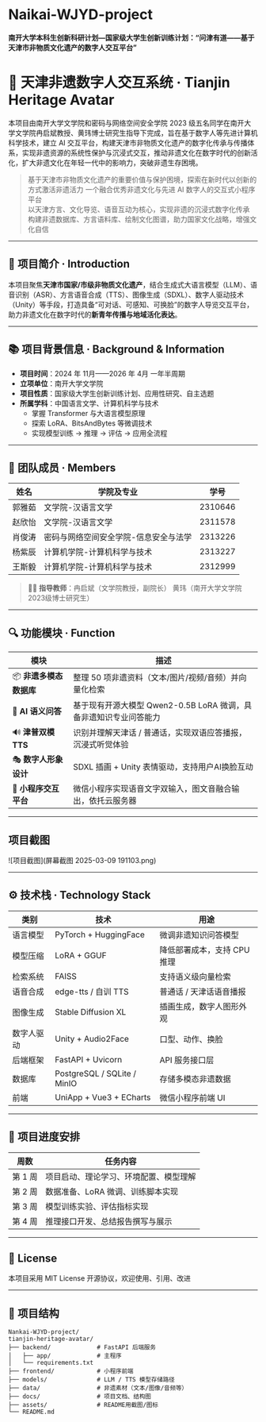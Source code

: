 # Naikai-WJYD-project
**南开大学本科生创新科研计划—国家级大学生创新训练计划：“问津有道——基于天津市非物质文化遗产的数字人交互平台”**

# 🏮 天津非遗数字人交互系统 · Tianjin Heritage Avatar 

本项目由南开大学文学院和密码与网络空间安全学院 2023 级五名同学在南开大学文学院冉启斌教授、黄玮博士研究生指导下完成，旨在基于数字人等先进计算机科学技术，建立 AI 交互平台，构建天津市非物质文化遗产的数字化传承与传播体系，实现非遗资源的系统性保护与沉浸式交互，推动非遗文化在数字时代的创新活化，扩大非遗文化在年轻一代中的影响力，突破非遗生存困境。

> 基于天津市非物质文化遗产的重要价值与保护困境，探索在新时代以创新的方式激活非遗活力
> 一个融合优秀非遗文化与先进 AI 数字人的交互式小程序平台  
> 以天津方言、文化导览、语音互动为核心，实现非遗的沉浸式数字化传承  
> 构建非遗数据库、方言语料库、绘制文化图谱，助力国家文化战略，增强文化自信
---

## 📌 项目简介 · Introduction

本项目聚焦**天津市国家/市级非物质文化遗产**，结合生成式大语言模型（LLM）、语音识别（ASR）、方言语音合成（TTS）、图像生成（SDXL）、数字人驱动技术（Unity）等手段，打造具备“可对话、可感知、可换脸”的数字人导览交互平台，助力非遗文化在数字时代的**新青年传播与地域活化表达**。

---
## 📚 项目背景信息 · Background & Information

- **项目时间**：2024 年 11月——2026 年 4月 一年半周期
- **立项单位**：南开大学文学院
- **项目性质**：国家级大学生创新训练计划、应用性研究、自主选题
- **所属学科**：中国语言文学、计算机科学与技术
  - 掌握 Transformer 与大语言模型原理
  - 探索 LoRA、BitsAndBytes 等微调技术
  - 实现模型训练 → 推理 → 评估 → 应用全流程

---
## 👥 团队成员 · Members

| 姓名   | 学院及专业               | 学号     |
|--------|------------------------|----------|
| 郭雅茹 | 文学院-汉语言文学    | 2310646  |
| 赵欣怡 | 文学院-汉语言文学    | 2311578  |
| 肖俊涛 | 密码与网络空间安全学院-信息安全与法学    | 2313226  |
| 杨紫辰 | 计算机学院-计算机科学与技术    | 2313227  |
| 王斯毅 | 计算机学院-计算机科学与技术    | 2312999  |

> 🧑‍🏫 **指导教师**：冉启斌（文学院教授，副院长） 黄玮（南开大学文学院2023级博士研究生）

---
## 🔍 功能模块 · Function

| 模块              | 描述                               |
| --------------- | -------------------------------- |
| 📦 **非遗多模态数据库** | 整理 50 项非遗资料（文本/图片/视频/音频）并向量化检索    |
| 🧠 **AI 语义问答**  | 基于现有开源大模型 Qwen2-0.5B LoRA 微调，具备非遗知识专业问答能力 |
| 🔊 **津普双模 TTS** | 识别并理解天津话 / 普通话，实现双语应答播报，沉浸式听觉体验            |
| 🎭 **数字人形象设计**  | SDXL 插画 + Unity 表情驱动，支持用户AI换脸互动      |
| 📱 **小程序交互平台**  | 微信小程序实现语音文字双输入，图文音融合输出，依托云服务器           |

---
## 项目截图

![项目截图](屏幕截图 2025-03-09 191103.png)

---
## ⚙️ 技术栈 · Technology Stack

| 类别    | 技术                          | 用途               |
| ----- | --------------------------- | ---------------- |
| 语言模型  | PyTorch + HuggingFace       | 微调非遗知识问答模型       |
| 模型压缩  | LoRA + GGUF                 | 降低部署成本，支持 CPU 推理 |
| 检索系统  | FAISS                       | 支持语义级向量检索        |
| 语音合成  | edge-tts / 自训 TTS           | 普通话 / 天津话语音播报    |
| 图像生成  | Stable Diffusion XL         | 插画生成，数字人图形外观     |
| 数字人驱动 | Unity + Audio2Face          | 口型、动作、换脸         |
| 后端框架  | FastAPI + Uvicorn           | API 服务接口层        |
| 数据库   | PostgreSQL / SQLite / MinIO | 存储多模态非遗数据        |
| 前端    | UniApp + Vue3 + ECharts     | 微信小程序前端 UI       |

---
## 📅 项目进度安排

| 周数 | 任务内容                                  |
|--------|----------------------------------------------|
| 第 1 周 | 项目启动、理论学习、环境配置、模型理解       |
| 第 2 周 | 数据准备、LoRA 微调、训练脚本实现            |
| 第 3 周 | 模型训练实验、评估指标实现                   |
| 第 4 周 | 推理接口开发、总结报告撰写与展示             |

---

## 📄 License
本项目采用 MIT License 开源协议，欢迎使用、引用、改进

---

## 📁 项目结构
```text
Nankai-WJYD-project/
tianjin-heritage-avatar/
├── backend/             # FastAPI 后端服务
│   ├── app/             # 主程序
│   └── requirements.txt
├── frontend/            # 小程序前端
├── models/              # LLM / TTS 模型存储路径
├── data/                # 非遗素材（文本/图像/音频等）
├── docs/                # 项目文档、结构图
├── assets/              # README用截图/图标
└── README.md
